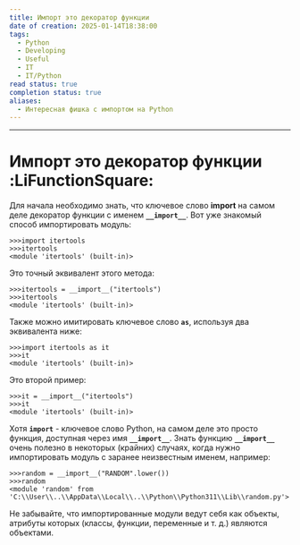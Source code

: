 ```yaml
---
title: Импорт это декоратор функции
date of creation: 2025-01-14T18:38:00
tags:
  - Python
  - Developing
  - Useful
  - IT
  - IT/Python
read status: true
completion status: true
aliases:
  - Интересная фишка с импортом на Python
---
```

---
# Импорт это декоратор функции :LiFunctionSquare:


Для начала необходимо знать, что ключевое слово **import** на самом деле декоратор функции с именем **`__import__`**. Вот уже знакомый способ импортировать модуль:

```shell
>>>import itertools
>>>itertools
<module 'itertools' (built-in)>
```

Это точный эквивалент этого метода:

```shell
>>>itertools = __import__("itertools")
>>>itertools
<module 'itertools' (built-in)>
```

Также можно имитировать ключевое слово **`as`**, используя два эквивалента ниже:

```shell
>>>import itertools as it
>>>it
<module 'itertools' (built-in)>
```

Это второй пример:

```shell
>>>it = __import__("itertools")
>>>it
<module 'itertools' (built-in)>
```

Хотя **`import`** - ключевое слово Python, на самом деле это просто функция, доступная через имя **`__import__`**. Знать функцию **`__import__`** очень полезно в некоторых (крайних) случаях, когда нужно импортировать модуль с заранее неизвестным именем, например:

```shell
>>>random = __import__("RANDOM".lower())
>>>random
<module 'random' from 'C:\\User\\..\\AppData\\Local\\..\\Python\\Python311\\Lib\\random.py'>
```

Не забывайте, что импортированные модули ведут себя как объекты, атрибуты которых (классы, функции, переменные и т. д.) являются объектами.
